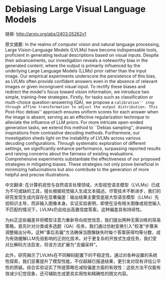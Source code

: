 # Debiasing Large Visual Language Models

链接: http://arxiv.org/abs/2403.05262v1

原文摘要:
In the realms of computer vision and natural language processing, Large
Vision-Language Models (LVLMs) have become indispensable tools, proficient in
generating textual descriptions based on visual inputs. Despite their
advancements, our investigation reveals a noteworthy bias in the generated
content, where the output is primarily influenced by the underlying Large
Language Models (LLMs) prior rather than the input image. Our empirical
experiments underscore the persistence of this bias, as LVLMs often provide
confident answers even in the absence of relevant images or given incongruent
visual input. To rectify these biases and redirect the model's focus toward
vision information, we introduce two simple, training-free strategies. Firstly,
for tasks such as classification or multi-choice question-answering (QA), we
propose a ``calibration'' step through affine transformation to adjust the
output distribution. This ``Post-Hoc debias'' approach ensures uniform scores
for each answer when the image is absent, serving as an effective
regularization technique to alleviate the influence of LLM priors. For more
intricate open-ended generation tasks, we extend this method to ``Debias
sampling'', drawing inspirations from contrastive decoding methods.
Furthermore, our investigation sheds light on the instability of LVLMs across
various decoding configurations. Through systematic exploration of different
settings, we significantly enhance performance, surpassing reported results and
raising concerns about the fairness of existing evaluations. Comprehensive
experiments substantiate the effectiveness of our proposed strategies in
mitigating biases. These strategies not only prove beneficial in minimizing
hallucinations but also contribute to the generation of more helpful and
precise illustrations.

中文翻译:
在计算机视觉与自然语言处理领域，大型视觉语言模型（LVLMs）已成为不可或缺的工具，擅长根据视觉输入生成文本描述。尽管技术不断进步，我们的研究发现生成内容存在显著偏差：输出结果主要受底层大型语言模型（LLMs）先验知识主导，而非输入图像本身。实证实验表明，即使在没有相关图像或视觉输入不匹配的情况下，LVLMs仍会给出高置信度答案，这种偏差具有持续性。

为纠正这些偏差并将模型注意力重新导向视觉信息，我们提出两种无需训练的简易策略。首先针对分类或多选题（QA）任务，我们通过仿射变换引入"校准"步骤来调整输出分布。这种"事后去偏"方法确保当图像缺失时每个答案获得均等分数，成为有效缓解LLM先验影响的正则化技术。对于更复杂的开放式生成任务，我们受对比解码方法启发，将该方法扩展为"去偏采样"。

此外，研究揭示了LVLMs在不同解码配置下的不稳定性。通过对各种设置的系统性探索，我们显著提升了模型性能，不仅超越已报道结果，更引发对现有评估公平性的质疑。综合实验证实了所提策略在减轻偏差方面的有效性：这些方法不仅能有效减少幻觉现象，还可辅助生成更具实用性和精确性的图文内容。
